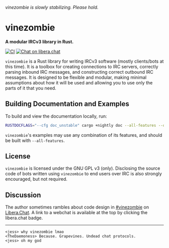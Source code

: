 *vinezombie is slowly stabilizing. Please hold.*

# vinezombie

**A modular IRCv3 library in Rust.**

[![CI](https://github.com/vinezombie/vinezombie/actions/workflows/ci.yml/badge.svg)](https://github.com/vinezombie/vinezombie/actions/workflows/ci.yml)
[![Chat on libera.chat](https://img.shields.io/badge/libera.chat-%23vinezombie-blueviolet)](https://web.libera.chat/gamja/?channel=#vinezombie)

`vinezombie` is a Rust library for writing IRCv3 software
(mostly clients/bots at this time).
It is a toolbox for creating connections to IRC servers,
correctly parsing inbound IRC messages,
and constructing correct outbound IRC messages.
It is designed to be flexible and modular,
making minimal assumptions about how it will be used and
allowing you to use only the parts of it that you need.

## Building Documentation and Examples

To build and view the documentation locally, run:
```sh
RUSTDOCFLAGS="--cfg doc_unstable" cargo +nightly doc --all-features --open`
````

`vinezombie`'s examples may use any combination of its features,
and should be built with `--all-features`.

## License

`vinezombie` is licensed under the GNU GPL v3 (only).
Disclosing the source code of bots written using `vinezombie` to
end users over IRC is also strongly encouraged, but not required.

## Discussion

The author sometimes rambles about code design in
[#vinezombie](ircs://irc.libera.chat/#vinezombie)
on [Libera.Chat](https://libera.chat/).
A link to a webchat is available at the top by clicking the libera.chat badge.

---

```
<jess> why vinezombie lmao
<TheDaemoness> Because. Grapevines. Undead chat protocols.
<jess> oh my god
```
